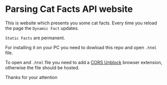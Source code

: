 # Parsing Cat Facts API website
This is website which presents you some cat facts.
Every time you reload the page the `Dynamic Fact` updates.

`Static Facts` are permanent.

For installing it on your PC you need to dowload this repo and open `.html` file.

To open and `.html` file you need to add a [CORS Unblock](https://chrome.google.com/webstore/detail/cors-unblock/lfhmikememgdcahcdlaciloancbhjino) browser extension, otherwise the file should be hosted.

Thanks for your attention
